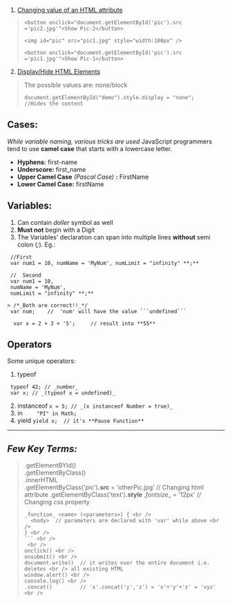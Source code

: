 1. <u>Changing value of an HTML attribute</u>
>```
> <button onclick="document.getElementById('pic').src ='pic2.jpg'">Show Pic-2</button>
>
> <img id="pic" src="pic1.jpg" style="width:100px" />
>
> <button onclick="document.getElementById('pic').src ='pic1.jpg'">Show Pic-1</button>
> ```
>  

2. <u>Display/Hide HTML Elements</u>
> The possible values are: none/block
>```
> document.getElementById("demo").style.display = "none";   //Hides the content
> ```


## Cases:

_While variable naming, various tricks are used_
JavaScript programmers tend to use __camel case__ that starts with a lowercase letter.

* __Hyphens:__  first-name
* __Underscore:__  first_name
* __Upper Camel Case__ _(Pascal Case)_ __:__  FirstName
* __Lower Camel Case:__  firstName

## Variables:

1. Can contain _doller_ symbol as well
2. **Must not** begin with a Digit
3. The Variables' declaration can span into multiple lines **without** semi colon (_;_). Eg.:
```
 //First
 var num1 = 10, numName = 'MyNum', numLimit = "infinity" **;**

 //  Second
 var num1 = 10,
 numName = 'MyNum',
 numLimit = "infinity" **;**

> /*_Both are correct!!_*/
 var num;    //  'num' will have the value ```undefined```

  var x = 2 + 3 + '5';     // result into **55**
```


## Operators

Some unique operators:
1. typeof
```
 typeof 42; // _number_
 var x; // _(typeof x = undefined)_
```
2. instanceof
``` x = 5; // _(x instanceof Number = true)_ ```
3. in
```  	"PI" in Math; ```
4. yield
``` yield x;  // it's **Pause Function** ```

<hr />

## _Few Key Terms:_

> .getElementBYId() <br />
> .getElementByClass() <br />
> .innerHTML <br />
> .getElementByClass('pic')**.src** = 'otherPic.jpg'    // Changing html <br /> attribute
> .getElementByClass('text')**.style** _.fontsize__ = '12px'    // <br /> Changing css property
>  <br />
> ``` <br />
> _function_ <name> (<parameters>) { <br />
>   <body>  // parameters are declared with 'var' while above <br />
> } <br />
> ``` <br />
>  <br />
> onclick() <br />
> onsubmit() <br />
> document.write()  // it writes over the entire document i.e. deletes <br /> all existing HTML
> window.alert() <br />
> console.log() <br />
> .concat()         // 'x'.concat('y','z') = 'x'+'y'+'z' = 'xyz' <br />
